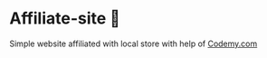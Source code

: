 # Affiliate-site :money_mouth_face:                                                                                                                                                                                             
Simple website affiliated with local store
 with help of <a href="http://johnelder.com/">Codemy.com</a>
